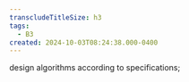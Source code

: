 ```yaml
---
transcludeTitleSize: h3
tags:
  - B3
created: 2024-10-03T08:24:38.000-0400
---
```

design algorithms according to specifications;